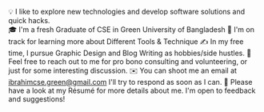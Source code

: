 💡  I like to explore new technologies and develop software solutions and quick hacks.                                          
🎓  I'm a fresh Graduate of CSE in Green University of Bangladesh
🌱  I'm on track for learning more about Different Tools & Technique 
✍️  In my free time, I pursue Graphic Design and Blog Writing as hobbies/side hustles.
💬  Feel free to reach out to me for pro bono consulting and volunteering, or just for some interesting discussion.
✉️  You can shoot me an email at ibrahimcse.green@gmail.com I'll try to respond as soon as I can.
📄  Please have a look at my Résumé for more details about me. I'm open to feedback and suggestions!
